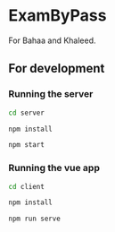 # ExamByPass

For Bahaa and Khaleed.

## For development

### Running the server
```sh
cd server
```
```sh
npm install
```
```sh
npm start
```

### Running the vue app
```sh
cd client
```
```sh
npm install
```
```sh
npm run serve
```
